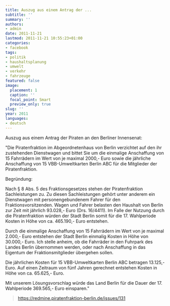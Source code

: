 ```yaml
---
title: Auszug aus einem Antrag der ...
subtitle: ''
summary: ''
authors:
- admin
date: 2011-11-21
lastmod: 2011-11-21 10:55:23+01:00
categories:
- facebook
tags:
- politik
- haushaltsplanung
- umwelt
- verkehr
- fahrzeuge
featured: false
image:
  placement: 1
  caption: ''
  focal_point: Smart
  preview_only: true
slug: ''
year: 2011
languages:
- deutsch
---
```


Auszug aus einem Antrag der Piraten an den Berliner Innensenat:

"Die Piratenfraktion im Abgeordnetenhaus von Berlin verzichtet auf den ihr zustehenden Dienstwagen und bittet Sie um die einmalige Anschaffung von 15 Fahrrädern im Wert von je maximal 2000,- Euro sowie die jährliche Anschaffung von 15 VBB-Umweltkarten Berlin ABC für die Mitglieder der Piratenfraktion.

Begründung:

Nach § 8 Abs. 5 des Fraktionsgesetzes stehen der Piratenfraktion Sachleistungen zu. Zu diesen Sachleistungen gehört unter anderem ein Dienstwagen mit personengebundenem Fahrer für den Fraktionsvorsitzenden. Wagen und Fahrer belasten den Haushalt von Berlin zur Zeit mit jährlich 93.028,- Euro (Drs. 16/4411). Im Falle der Nutzung durch die Piratenfraktion würden der Stadt Berlin somit für die 17. Wahlperiode Kosten in Höhe von ca. 465.190,- Euro entstehen.

Durch die einmalige Anschaffung von 15 Fahrrädern im Wert von je maximal 2.000,- Euro entstehen der Stadt Berlin einmalig Kosten in Höhe von 30.000,- Euro. Ich stelle anheim, ob die Fahrräder in den Fuhrpark des Landes Berlin übernommen werden, oder nach Anschaffung in das Eigentum der Fraktionsmitglieder übergehen sollen.

Die jährlichen Kosten für 15 VBB-Umweltkarten Berlin ABC betragen 13.125,- Euro. Auf einen Zeitraum von fünf Jahren gerechnet entstehen Kosten in Höhe von ca. 65.625,- Euro.

Mit unserem Lösungsvorschlag würde das Land Berlin für die Dauer der 17. Wahlperiode 369.565,- Euro einsparen."
> https://redmine.piratenfraktion-berlin.de/issues/131
